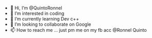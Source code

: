 - 👋 Hi, I’m @QuintoRonnel
- 👀 I’m interested in coding
- 🌱 I’m currently learning Dev c++
- 💞️ I’m looking to collaborate on Google
- 📫 How to reach me ... just pm me on my fb acc @Ronnel Quinto

<!---
QuintoRonnel/QuintoRonnel is a ✨ special ✨ repository because its `README.md` (this file) appears on your GitHub profile.
You can click the Preview link to take a look at your changes.
--->
